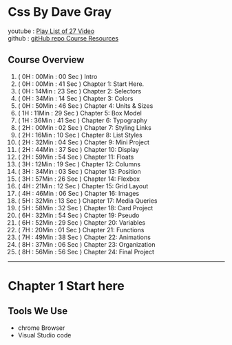 # Css By Dave Gray
 youtube : [Play List of 27 Video](https://youtube.com/playlist?list=PL0Zuz27SZ-6Mx9fd9elt80G1bPcySmWit)  
 github : [gitHub repo Course Resources](https://github.com/gitdagray/css_course)
 
 ## Course Overview

1.  ( 0H : 00Min : 00 Sec ) Intro     
2.  ( 0H : 00Min : 41 Sec ) Chapter 1: Start Here.  
3.  ( 0H : 14Min : 23 Sec ) Chapter 2: Selectors      
4.  ( 0H : 34Min : 14 Sec ) Chapter 3: Colors     
5.  ( 0H : 50Min : 46 Sec ) Chapter 4: Units & Sizes      
6.  ( 1H : 11Min : 29 Sec ) Chapter 5: Box Model      
7.  ( 1H : 36Min : 41 Sec ) Chapter 6: Typography     
8.  ( 2H : 00Min : 02 Sec ) Chapter 7: Styling Links      
9.  ( 2H : 16Min : 10 Sec ) Chapter 8: List Styles        
10. ( 2H : 32Min : 04 Sec ) Chapter 9: Mini Project       
11. ( 2H : 44Min : 37 Sec ) Chapter 10: Display       
12. ( 2H : 59Min : 54 Sec ) Chapter 11: Floats        
13. ( 3H : 12Min : 19 Sec ) Chapter 12: Columns       
14. ( 3H : 34Min : 03 Sec ) Chapter 13: Position      
15. ( 3H : 57Min : 26 Sec ) Chapter 14: Flexbox       
16. ( 4H : 21Min : 12 Sec ) Chapter 15: Grid Layout       
17. ( 4H : 46Min : 06 Sec ) Chapter 16: Images        
18. ( 5H : 32Min : 13 Sec ) Chapter 17: Media Queries     
19. ( 5H : 58Min : 32 Sec ) Chapter 18: Card Project      
20. ( 6H : 32Min : 54 Sec ) Chapter 19: Pseudo        
21. ( 6H : 52Min : 29 Sec ) Chapter 20: Variables     
22. ( 7H : 20Min : 01 Sec ) Chapter 21: Functions     
23. ( 7H : 49Min : 38 Sec ) Chapter 22: Animations        
24. ( 8H : 37Min : 06 Sec ) Chapter 23: Organization      
25. ( 8H : 56Min : 56 Sec ) Chapter 24: Final Project     

---

# Chapter 1 Start here

## Tools We Use

- chrome Browser  
- Visual Studio code  
